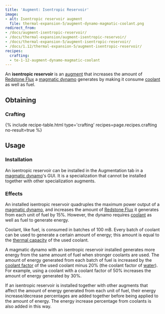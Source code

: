 ```yaml
---
title: 'Augment: Isentropic Reservoir'
image:
- alt: Isentropic reservoir augment
  file: thermal-expansion-5/augment-dynamo-magmatic-coolant.png
redirect_from:
- /docs/augment-isentropic-reservoir/
- /docs/thermal-expansion/augment-isentropic-reservoir/
- /docs/thermal-expansion-5/augment-isentropic-reservoir/
- /docs/1.12/thermal-expansion-5/augment-isentropic-reservoir/
recipes:
  crafting:
  - te-1-12-augment-dynamo-magmatic-coolant
---
```


An **isentropic reservoir** is an [augment](/docs/1.12/thermal-expansion/augments/) that increases the
amount of [Redstone Flux](/docs/redstone-flux/) a [magmatic
dynamo](/docs/1.12/thermal-expansion/magmatic-dynamo/) generates by making it consume
[coolant](/docs/1.12/thermal-expansion/coolants/) as well as fuel.


Obtaining
---------

### Crafting
{% include recipe-table.html type='crafting' recipes=page.recipes.crafting no-result=true %}


Usage
-----

### Installation
An isentropic reservoir can be installed in the Augmentation tab in a [magmatic
dynamo](/docs/1.12/thermal-expansion/magmatic-dynamo/)'s GUI. It is a specialization that cannot be
installed together with other specialization augments.

### Effects
An installed isentropic reservoir quadruples the maximum power output of a
[magmatic dynamo](/docs/1.12/thermal-expansion/magmatic-dynamo/), and increases the amount of [Redstone
Flux](/docs/redstone-flux/) it generates from each unit of fuel by 15%. However,
the dynamo requires [coolant](/docs/1.12/thermal-expansion/coolants/) as well as fuel to generate
energy.

Coolant, like fuel, is consumed in batches of 100 mB. Every batch of coolant can
be used to generate a certain amount of energy; this amount is equal to the
[thermal capacity](/docs/1.12/thermal-expansion/coolants/#usage) of the used coolant.

A magmatic dynamo with an isentropic reservoir installed generates more energy
from the same amount of fuel when stronger coolants are used. The amount of
energy generated from each batch of fuel is increased by the [coolant
factor](/docs/1.12/thermal-expansion/coolants/#usage) of the used coolant minus 20%
(the coolant factor of [water](https://minecraft.gamepedia.com/Water)). For
example, using a coolant with a coolant factor of 50% increases the amount of
energy generated by 30%.

If an isentropic reservoir is installed together with other augments that affect
the amount of energy generated from each unit of fuel, their energy
increase/decrease percentages are added together before being applied to the
amount of energy. The energy increase percentage from coolants is also added in
this way.
